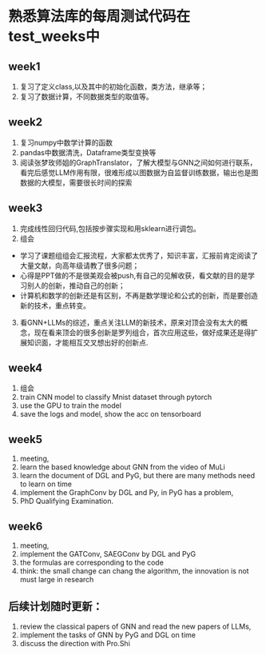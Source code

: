  # 熟悉算法库的每周测试代码在test_weeks中
## week1 
1. 复习了定义class,以及其中的初始化函数，类方法，继承等；
2. 复习了数据计算，不同数据类型的取值等。

## week2
1. 复习numpy中数学计算的函数
2. pandas中数据清洗，Dataframe类型变换等
3. 阅读张梦玫师姐的GraphTranslator，了解大模型与GNN之间如何进行联系，
看完后感觉LLM作用有限，很难形成以图数据为自监督训练数据，输出也是图数据的大模型，需要很长时间的探索

## week3
1. 完成线性回归代码,包括按步骤实现和用sklearn进行调包。
2. 组会
* 学习了课题组组会汇报流程，大家都太优秀了，知识丰富，汇报前肯定阅读了大量文献，向高年级请教了很多问题；
* 心得是PPT做的不是很美观会被push,有自己的见解收获，看文献的目的是学习别人的创新，推动自己的创新；
* 计算机和数学的创新还是有区别，不再是数学理论和公式的创新，而是要创造新的技术，重点转变。
3. 看GNN+LLMs的综述，重点关注LLM的新技术，原来对顶会没有太大的概念，现在看来顶会的很多创新是罗列组合，首次应用这些，做好成果还是得扩展知识面，才能相互交叉想出好的创新点.

## week4
1. 组会
2. train CNN model to classify Mnist dataset through pytorch
3. use the GPU to train the model
4. save the logs and model, show the acc on tensorboard 

## week5
1. meeting,
2. learn the based knowledge about GNN from the video of MuLi
3. learn the document of DGL and PyG, but there are many methods need to learn on time
4. implement the GraphConv by DGL and Py, in PyG has a problem, 
5. PhD Qualifying Examination.

## week6
1. meeting,
2. implement the GATConv, SAEGConv by DGL and PyG
3. the formulas are corresponding to the code
4. think: the small change can chang the algorithm, the innovation is not must large in research 

## 后续计划随时更新：
1. review the classical papers of GNN and read the new papers of LLMs,
2. implement the tasks of GNN by PyG and DGL on time
3. discuss the direction with Pro.Shi
